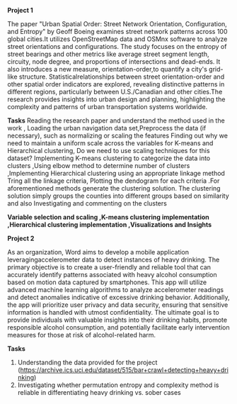 **Project 1**

The paper "Urban Spatial Order: Street Network Orientation, Configuration, and Entropy" by Geoff Boeing examines street network patterns across 100 global cities.It utilizes OpenStreetMap data and OSMnx software to analyze street orientations and configurations. The study focuses on the entropy of street bearings and other metrics like average street segment length, circuity, node degree, and proportions of intersections and dead-ends. It also introduces a new measure, orientation-order,to quantify a city's grid-like structure. Statisticalrelationships between street orientation-order and other spatial order indicators are explored, revealing distinctive patterns in different regions, particularly between U.S./Canadian and other cities.The research provides insights into urban design and planning, highlighting the complexity and patterns of urban transportation systems worldwide. 

**Tasks** 
Reading the research paper and understand the method used in the work , Loading the urban navigation data set,Preprocess the data (if necessary), such as normalizing or scaling the features Finding out why we need to maintain a uniform scale across the variables for K-means and Hierarchical clustering, Do we need to use scaling techniques for this dataset? Implementing K-means clustering to categorize the data into clusters ,Using elbow method to determine number of clusters ,Implementing Hierarchical clustering using an appropriate linkage method Tring all the linkage criteria, Plotting the dendogram for each criteria .For aforementioned methods generate the clustering solution. The clustering solution simply groups the counties into different groups based on similarity and also Investigating and commenting on the clusters

**Variable selection and scaling ,K-means clustering implementation ,Hierarchical clustering implementation ,Visualizations and Insights**




**Project 2**

As an organization, Word aims to develop a mobile application leveragingaccelerometer data to detect instances of heavy drinking. The primary objective is to create a user-friendly and reliable tool that can accurately identify patterns associated with heavy alcohol consumption based on motion data captured by smartphones. This app will utilize advanced machine learning algorithms to analyze accelerometer readings and detect anomalies indicative of excessive drinking behavior. Additionally, the app will prioritize user privacy and data security, ensuring that sensitive information is handled with utmost confidentiality. The ultimate goal is to provide individuals with valuable insights into their drinking habits, promote responsible alcohol consumption, and potentially facilitate early intervention measures for those at risk of alcohol-related harm.

**Tasks**
1. Understanding the data provided for the project (https://archive.ics.uci.edu/dataset/515/bar+crawl+detecting+heavy+drinking)
2. Investigating whether permutation entropy and complexity method is reliable in differentiating heavy drinking vs. sober cases

